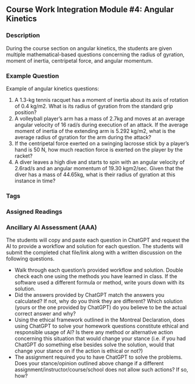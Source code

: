 ## Course Work Integration Module #4: Angular Kinetics
### Description 
During the course section on angular kinetics, the students are given multiple mathematical-based questions concerning the radius of gyration, moment of inertia, centripetal force, and angular momentum.
### Example Question
Example of angular kinetics questions:
1.	A 1.3-kg tennis racquet has a moment of inertia about its axis of rotation of 0.4 kg/m2. What is its radius of gyration from the standard grip position?
2.	A volleyball player’s arm has a mass of 2.7kg and moves at an average angular velocity of 16 rad/s during execution of an attack. If the average moment of inertia of the extending arm is 5.292 kg/m2, what is the average radius of gyration for the arm during the attack?
3.	If the centripetal force exerted on a swinging lacrosse stick by a player’s hand is 50 N, how much reaction force is exerted on the player by the racket?
4.	A diver leaves a high dive and starts to spin with an angular velocity of 2.6rad/s and an angular momentum of 19.30 kgm2/sec.  Given that the diver has a mass of 44.65kg, what is their radius of gyration at this instance in time?
### Tags

### Assigned Readings

### Ancillary AI Assessment (AAA)
The students will copy and paste each question in ChatGPT and request the AI to provide a workflow and solution for each question.  The students will submit the completed chat file/link along with a written discussion on the following questions.
* Walk through each question’s provided workflow and solution.  Double check each one using the methods you have learned in class.  If the software used a different formula or method, write yours down with its solution.
* Did the answers provided by ChatGPT match the answers you calculated?  If not, why do you think they are different?  Which solution (yours or the one provided by ChatGPT) do you believe to be the actual correct answer and why?
* Using the ethical framework outlined in the Montreal Declaration, does using ChatGPT to solve your homework questions constitute ethical and responsible usage of AI?  Is there any method or alternative action concerning this situation that would change your stance (i.e. if you had ChatGPT do something else besides solve the solution, would that change your stance on if the action is ethical or not?)
* The assignment required you to have ChatGPT to solve the problems.  Does your stance/opinion outlined above change if a different assignment/instructor/course/school does not allow such actions? If so, how?
